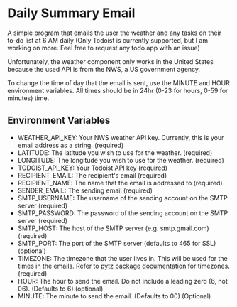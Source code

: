 # Daily Summary Email
A simple program that emails the user the weather and any tasks on their to-do list at 6 AM daily
(Only Todoist is currently supported, 
but I am working on more. Feel free to request any todo app with an issue)

Unfortunately, the weather component only works in the United States because the used API is from the NWS,
a US government agency.

To change the time of day that the email is sent, use the MINUTE and HOUR environment variables. 
All times should be in 24hr (0-23 for hours, 0-59 for minutes) time.

## Environment Variables
- WEATHER_API_KEY: Your NWS weather API key. Currently, this is your email address as a string. (required)
- LATITUDE: The latitude you wish to use for the weather. (required)
- LONGITUDE: The longitude you wish to use for the weather. (required)
- TODOIST_API_KEY: Your Todoist API key (required)
- RECIPIENT_EMAIL: The recipient's email (required)
- RECIPIENT_NAME: The name that the email is addressed to (required)
- SENDER_EMAIL: The sending email (required)
- SMTP_USERNAME: The username of the sending account on the SMTP server (required)
- SMTP_PASSWORD: The password of the sending account on the SMTP server (required)
- SMTP_HOST: The host of the SMTP server (e.g. smtp.gmail.com) (required)
- SMTP_PORT: The port of the SMTP server (defaults to 465 for SSL) (optional)
- TIMEZONE: The timezone that the user lives in. This will be used for the times in the emails. 
Refer to [pytz package documentation](https://pypi.org/project/pytz/) for timezones. (required)
- HOUR: The hour to send the email. Do not include a leading zero (6, not 06). (Defaults to 6) (optional)
- MINUTE: The minute to send the email. (Defaults to 00) (Optional)
